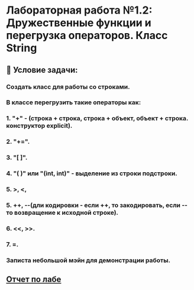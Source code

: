 # Лабораторная работа №1.2: Дружественные функции и перегрузка операторов. Класс String

## 📝  Условие задачи:
### Создать класс для работы со строками. 
### В клаcсе перегрузить такие операторы как: 
###    1. "+" - (строка + строка, строка + объект, объект + строка. конструктор explicit).
###    2. "+=".
###    3. "[ ]". 
###    4. "( )" или "(int, int)" - выделение из строки подстроки.
###    5.  >, <, 
###    5. ++, --(дли кодировки - если ++, то закодировать, если -- то возвращение к исходной строке).
###    6.  <<, >>.
###    7. =. 
###    Записта небольшой мэйн для демонстрации работы.

## [Отчет по лабе]()